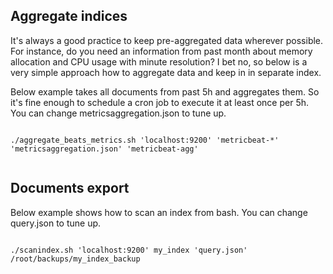 ## Aggregate indices

It's always a good practice to keep pre-aggregated data wherever possible. For instance, do you need an information from past month about memory allocation and CPU usage with minute resolution? I bet no, so below is a very simple approach how to aggregate data and keep in in separate index.

Below example takes all documents from past 5h and aggregates them. So it's fine enough to schedule a cron job to execute it at least once per 5h. You can change metricsaggregation.json to tune up.

 <code>
./aggregate_beats_metrics.sh 'localhost:9200' 'metricbeat-*' 'metricsaggregation.json' 'metricbeat-agg'
 </code>
 
## Documents export

Below example shows how to scan an index from bash. You can change query.json to tune up.

 <code>
./scanindex.sh 'localhost:9200' my_index 'query.json' /root/backups/my_index_backup
 </code>
 
